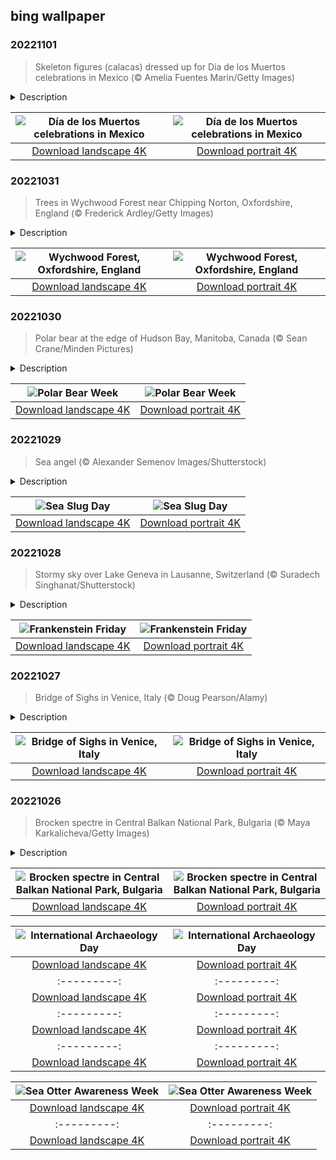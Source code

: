 ## bing wallpaper

### 20221101

> Skeleton figures (calacas) dressed up for Día de los Muertos celebrations in Mexico (© Amelia Fuentes Marin/Getty Images)

<details>
<summary>Description</summary>

> It may seem odd to celebrate death—after all, it's the end of our personal era. But tell that to people who celebrate the Day of the Dead, or el Día de los Muertos, and they'll smile. They may explain that death is part of the circle of life, and as natural as any other human milestone. As our photo shows, the Day of the Dead is a big holiday in Mexico, where calacas—skeleton figures of musicians, workers, and other folks in merry scenes of everyday 'life'—lurk everywhere for weeks before the main event. Of course, living people also play dead for the day, donning skeleton outfits, masks, and grotesque makeup. Music, processions, and food add to the quirky, fun carnival atmosphere.
> 
> The Day of the Dead has deep roots in Mexico. In Aztec times, for example, the belief was that after people died, they traveled to the Land of the Dead, called Chicunamictlán. Mexico's pre-Hispanic beliefs eventually melded with Catholic celebrations of All Saints' Day and All Souls' Day to create the joyous event celebrated today. Families leave food or other gifts on their loved ones' graves or on homemade altars called 'ofrendas,' welcoming deceased relatives for the day. No wonder it's viewed as a happy holiday—you get to hang out with the spirits of the dearly loved people whom you've lost. (Just don't let Uncle Joe tell one of his jokes.)
> 
> 

</details>

| ![Día de los Muertos celebrations in Mexico](https://cn.bing.com/th?id=OHR.Calacas_EN-US6430903741_UHD.jpg&pid=hp&w=400&h=224&rs=1&c=4) | ![Día de los Muertos celebrations in Mexico](https://cn.bing.com/th?id=OHR.Calacas_EN-US6430903741_1080x1920.jpg&pid=hp&w=155&h=315&rs=1&c=4) |
|:---------:|:---------:|
| [Download landscape 4K](https://cn.bing.com/th?id=OHR.Calacas_EN-US6430903741_UHD.jpg) | [Download portrait 4K](https://cn.bing.com/th?id=OHR.Calacas_EN-US6430903741_1080x1920.jpg) |

### 20221031

> Trees in Wychwood Forest near Chipping Norton, Oxfordshire, England (© Frederick Ardley/Getty Images)

<details>
<summary>Description</summary>

> What better way to spend Halloween than with a ghostly apparition in a scary haunted forest? Today we've (ill-advisedly?) wandered into Wychwood, an English forest with more than its share of spooky backstory. Many people walking in these woods have reported unexplained phenomena, such as feeling a hand on their shoulder and turning to find…no one. Or hearing children wailing as they're driven through the forest in a ghostly horse-drawn carriage.
> 
> But maybe the most spine-tingling yarn linked to Wychwood is that of Amy Robsart, whose ghost is said to haunt the forest. Born almost 500 years ago, she was the first wife of Robert Dudley, Earl of Leicester, a favorite—and perhaps love interest—of Elizabeth I of England. Robsart died mysteriously from a fall down the stairs in Cumnor Place, the couple's rented home in Oxfordshire, while Dudley was away at the royal court. But was it murder? Suicide? A simple misstep? Theories and conspiracies abound to this day.
> 
> Legend has it that her apparition lingered at the foot of the stairs, screaming, and Dudley never slept in that house again. But later, as he rode through Wychwood one day, the specter of Robsart caught up with him and told him he'd be dead within 10 days—and he was. So, if you find yourself walking in Wychwood this Halloween, or any night, stay clear of ghostly women with dire warnings. [Note: This photo was enhanced with the help of AI image-generating tools.]

</details>

| ![Wychwood Forest, Oxfordshire, England](https://cn.bing.com/th?id=OHR.WychwoodForest_EN-US6378774990_UHD.jpg&pid=hp&w=400&h=224&rs=1&c=4) | ![Wychwood Forest, Oxfordshire, England](https://cn.bing.com/th?id=OHR.WychwoodForest_EN-US6378774990_1080x1920.jpg&pid=hp&w=155&h=315&rs=1&c=4) |
|:---------:|:---------:|
| [Download landscape 4K](https://cn.bing.com/th?id=OHR.WychwoodForest_EN-US6378774990_UHD.jpg) | [Download portrait 4K](https://cn.bing.com/th?id=OHR.WychwoodForest_EN-US6378774990_1080x1920.jpg) |

### 20221030

> Polar bear at the edge of Hudson Bay, Manitoba, Canada (© Sean Crane/Minden Pictures)

<details>
<summary>Description</summary>

> The largest carnivore on land roams the icy north. Polar bears like this one spend much of their lives on sea ice rather than terra firma, stalking their favorite prey: seals. Superbly insulated against the cold, polar bears are uniquely suited for life on the ice—so they're especially vulnerable to a warming planet. Their plight is the focus of Polar Bear Week, observed the first week of every November, bringing attention to these creatures who live far out of sight of most humans.
> 
> Polar bears live in portions of Greenland, Norway, Russia, Alaska, and Canada. Most of Canada's polar bears live near the vast Hudson Bay, seen here near the delta of the Seal River. As summer ends, hungry bears who have been living on fat reserves for months gather on the shores of Hudson Bay, waiting for ice to form so they can return to the hunt. Due to climate change, the ice-free period of summer has grown longer, cutting short the bears' hunting season and making human-bear encounters more likely. And while the latter may seem like good news for bear-watchers, these maritime beasts are best viewed from afar.
> 
> 

</details>

| ![Polar Bear Week](https://cn.bing.com/th?id=OHR.SealRiver_EN-US6267835630_UHD.jpg&pid=hp&w=400&h=224&rs=1&c=4) | ![Polar Bear Week](https://cn.bing.com/th?id=OHR.SealRiver_EN-US6267835630_1080x1920.jpg&pid=hp&w=155&h=315&rs=1&c=4) |
|:---------:|:---------:|
| [Download landscape 4K](https://cn.bing.com/th?id=OHR.SealRiver_EN-US6267835630_UHD.jpg) | [Download portrait 4K](https://cn.bing.com/th?id=OHR.SealRiver_EN-US6267835630_1080x1920.jpg) |

### 20221029

> Sea angel (© Alexander Semenov Images/Shutterstock)

<details>
<summary>Description</summary>

> Swimming into view like an oceanic Halloween specter, today's 'sea angel' is one of about 3,000 sea slug species. Sea slugs can be found in all the oceans and seas of the world. Scientifically known as nudibranchs, sea slugs are mollusks and today is the day the world celebrates them. What, you didn't know? Perhaps that's because technically it's the birthday of the premier authority on all things related to sea slugs, Terry Gosliner. Gosliner has identified nearly half of the known sea slug species in the world, has written 150 scientific papers about them, and has personally named around 350 individual species. 'Everything about them just piques the imagination,' he says. So, we're saying 'Happy birthday, Terry' by taking a moment to examine the sea angel.
> 
> Sea angels are classified in six different families, and they're all remarkably small, with the largest being only about 3 inches long. They can be found anywhere from under the ice in arctic waters to tropical seas and all points in between. Gelatinous in nature, they're also mostly see-through. You see those 'wings' there in the photo? They allow the sea angel to 'fly' around in the water at about 0.22 mph, which may not seem very fast, but it's about twice as fast as its most common prey, the sea butterfly. Belying their name, these angels are ambush predators that actively attack and extract sea butterflies (technically sea snails) from their shells. Some species of sea angels emit a toxin to keep predators away, which has caused other sea creatures to carry them around as a sort of underwater pepper spray to fend off their own predators. Given this, maybe 'sea guardian angel' would be a more fitting name. Someone call Terry.
> 
> 

</details>

| ![Sea Slug Day](https://cn.bing.com/th?id=OHR.SeaAngel_EN-US5531672696_UHD.jpg&pid=hp&w=400&h=224&rs=1&c=4) | ![Sea Slug Day](https://cn.bing.com/th?id=OHR.SeaAngel_EN-US5531672696_1080x1920.jpg&pid=hp&w=155&h=315&rs=1&c=4) |
|:---------:|:---------:|
| [Download landscape 4K](https://cn.bing.com/th?id=OHR.SeaAngel_EN-US5531672696_UHD.jpg) | [Download portrait 4K](https://cn.bing.com/th?id=OHR.SeaAngel_EN-US5531672696_1080x1920.jpg) |

### 20221028

> Stormy sky over Lake Geneva in Lausanne, Switzerland (© Suradech Singhanat/Shutterstock)

<details>
<summary>Description</summary>

> If the sight of storm clouds gathering over Lake Geneva puts you in a dark mood, then you have an idea of Mary Shelley's frame of mind when she conceived the story that would become her seminal work. While Shelley wrote several historical novels and travel books, it was this macabre story of a grotesque creature that made her legacy.
> 
> Today and every final Friday of October is Frankenstein Friday, a celebration of Shelley's 1818 novel about a doctor who reanimates the dead—a tale of terror that many also think of as the first science fiction novel.  Shelley concocted the concept for 'Frankenstein' (aka 'The Modern Prometheus') at Lake Geneva in the northern Alps on the French-Swiss border. She spent an unusually cold and wet summer there in 1816 with her future husband, Percy Bysshe Shelley, and Lord Byron, both poets. Confined indoors, the group challenged one another to come up with ghost stories. Mary Shelley quickly wrote the short story that would become 'Frankenstein,' inspired in no small part by the gloom and chill of Lake Geneva on one dark and stormy night.
> 
> 

</details>

| ![Frankenstein Friday](https://cn.bing.com/th?id=OHR.FrankensteinFriday_EN-US3119113489_UHD.jpg&pid=hp&w=400&h=224&rs=1&c=4) | ![Frankenstein Friday](https://cn.bing.com/th?id=OHR.FrankensteinFriday_EN-US3119113489_1080x1920.jpg&pid=hp&w=155&h=315&rs=1&c=4) |
|:---------:|:---------:|
| [Download landscape 4K](https://cn.bing.com/th?id=OHR.FrankensteinFriday_EN-US3119113489_UHD.jpg) | [Download portrait 4K](https://cn.bing.com/th?id=OHR.FrankensteinFriday_EN-US3119113489_1080x1920.jpg) |

### 20221027

> Bridge of Sighs in Venice, Italy (© Doug Pearson/Alamy)

<details>
<summary>Description</summary>

> Beneath Venice's Ponte dei Sospiri (Bridge of Sighs) is a popular place to kiss your beloved as a gondolier guides you through the city's canals. But the sighs that the name refers to aren't from staring into your darling's eyes. The enclosed bridge, completed in 1600, connects the Prigioni Nuove (New Prison) to the interrogation rooms in the Doge's Palace, and it is said that a prisoner's last look at beautiful Venice would be from that bridge. And that's reason enough to sigh indeed.
> 
> 
> 
> 

</details>

| ![Bridge of Sighs in Venice, Italy](https://cn.bing.com/th?id=OHR.BridgeofSighs_EN-US5335369208_UHD.jpg&pid=hp&w=400&h=224&rs=1&c=4) | ![Bridge of Sighs in Venice, Italy](https://cn.bing.com/th?id=OHR.BridgeofSighs_EN-US5335369208_1080x1920.jpg&pid=hp&w=155&h=315&rs=1&c=4) |
|:---------:|:---------:|
| [Download landscape 4K](https://cn.bing.com/th?id=OHR.BridgeofSighs_EN-US5335369208_UHD.jpg) | [Download portrait 4K](https://cn.bing.com/th?id=OHR.BridgeofSighs_EN-US5335369208_1080x1920.jpg) |

### 20221026

> Brocken spectre in Central Balkan National Park, Bulgaria (© Maya Karkalicheva/Getty Images)

<details>
<summary>Description</summary>

> With Halloween around the corner, we present the ghostly image of a Brocken spectre. Despite appearances and the season, there's nothing paranormal about a Brocken spectre. It's the magnified shadow of an observer cast in midair upon a cloud opposite a strong light source. Brocken spectres are rare but climb a mountain at dawn up to the misty slopes and you may be fortunate enough to witness the effect. The spectre, also known as a Brocken bow, mountain spectre, or spectre of the Brocken, can appear anywhere in which conditions are right—like here in the Balkans of Bulgaria. But it's the thick fogs of the Brocken, a peak in the Harz Mountains in Germany, from which the phenomenon draws its name.
> 
> 
> 
> 

</details>

| ![Brocken spectre in Central Balkan National Park, Bulgaria](https://cn.bing.com/th?id=OHR.BrockenSpecter_EN-US5247366251_UHD.jpg&pid=hp&w=400&h=224&rs=1&c=4) | ![Brocken spectre in Central Balkan National Park, Bulgaria](https://cn.bing.com/th?id=OHR.BrockenSpecter_EN-US5247366251_1080x1920.jpg&pid=hp&w=155&h=315&rs=1&c=4) |
|:---------:|:---------:|
| [Download landscape 4K](https://cn.bing.com/th?id=OHR.BrockenSpecter_EN-US5247366251_UHD.jpg) | [Download portrait 4K](https://cn.bing.com/th?id=OHR.BrockenSpecter_EN-US5247366251_1080x1920.jpg) |_EN-US8198972228_UHD.jpg) | [Download portrait 4K](https://cn.bing.com/th?id=OHR.GB25Anni_EN-US8198972228_1080x1920.jpg) | and 8th centuries. Only a few hundred yards away is the archaeological site known as Naqsh-e Rajab, with more rock carvings depicting three Sassanid kings and a high priest. While these civilizations have faded, what they created endures as a permanent record of human history.
> 
> 

</details>

| ![International Archaeology Day](https://cn.bing.com/th?id=OHR.NaqsheRustam_EN-US7919143366_UHD.jpg&pid=hp&w=400&h=224&rs=1&c=4) | ![International Archaeology Day](https://cn.bing.com/th?id=OHR.NaqsheRustam_EN-US7919143366_1080x1920.jpg&pid=hp&w=155&h=315&rs=1&c=4) |
|:---------:|:---------:|
| [Download landscape 4K](https://cn.bing.com/th?id=OHR.NaqsheRustam_EN-US7919143366_UHD.jpg) | [Download portrait 4K](https://cn.bing.com/th?id=OHR.NaqsheRustam_EN-US7919143366_1080x1920.jpg) |ge_EN-US7763700078_UHD.jpg) | [Download portrait 4K](https://cn.bing.com/th?id=OHR.FosterCoveredBridge_EN-US7763700078_1080x1920.jpg) |//cn.bing.com/th?id=OHR.YellowstoneUGB_EN-US7573964019_UHD.jpg&pid=hp&w=400&h=224&rs=1&c=4) | ![Upper Geyser Basin, Yellowstone National Park](https://cn.bing.com/th?id=OHR.YellowstoneUGB_EN-US7573964019_1080x1920.jpg&pid=hp&w=155&h=315&rs=1&c=4) |
|:---------:|:---------:|
| [Download landscape 4K](https://cn.bing.com/th?id=OHR.YellowstoneUGB_EN-US7573964019_UHD.jpg) | [Download portrait 4K](https://cn.bing.com/th?id=OHR.YellowstoneUGB_EN-US7573964019_1080x1920.jpg) |s://cn.bing.com/th?id=OHR.SusitnaRiver_EN-US7154675950_1080x1920.jpg) |d=OHR.DarkSkyAcadia_EN-US6966527964_UHD.jpg) | [Download portrait 4K](https://cn.bing.com/th?id=OHR.DarkSkyAcadia_EN-US6966527964_1080x1920.jpg) |.bing.com/th?id=OHR.GoldenJellyfish_EN-US6743816471_1080x1920.jpg&pid=hp&w=155&h=315&rs=1&c=4) |
|:---------:|:---------:|
| [Download landscape 4K](https://cn.bing.com/th?id=OHR.GoldenJellyfish_EN-US6743816471_UHD.jpg) | [Download portrait 4K](https://cn.bing.com/th?id=OHR.GoldenJellyfish_EN-US6743816471_1080x1920.jpg) |ng.com/th?id=OHR.LastDollarRoad_EN-US7923638318_UHD.jpg&pid=hp&w=400&h=224&rs=1&c=4) | ![First day of autumn](https://cn.bing.com/th?id=OHR.LastDollarRoad_EN-US7923638318_1080x1920.jpg&pid=hp&w=155&h=315&rs=1&c=4) |
|:---------:|:---------:|
| [Download landscape 4K](https://cn.bing.com/th?id=OHR.LastDollarRoad_EN-US7923638318_UHD.jpg) | [Download portrait 4K](https://cn.bing.com/th?id=OHR.LastDollarRoad_EN-US7923638318_1080x1920.jpg) |ppers who hunted otters to near extinction before they were protected by law. Although sea otter populations have rebounded, they are still considered endangered. Otters live along the Pacific Coast of North America, from California up to Alaska. Although they can walk on land, they almost never find the need or desire to, even when it's nap time. When they're ready for a snooze, they'll raft up, wrap themselves in a strand of kelp to keep them from drifting away, and recline on the world's biggest waterbed.

</details>

| ![Sea Otter Awareness Week](https://cn.bing.com/th?id=OHR.SitkaOtters_EN-US7714053956_UHD.jpg&pid=hp&w=400&h=224&rs=1&c=4) | ![Sea Otter Awareness Week](https://cn.bing.com/th?id=OHR.SitkaOtters_EN-US7714053956_1080x1920.jpg&pid=hp&w=155&h=315&rs=1&c=4) |
|:---------:|:---------:|
| [Download landscape 4K](https://cn.bing.com/th?id=OHR.SitkaOtters_EN-US7714053956_UHD.jpg) | [Download portrait 4K](https://cn.bing.com/th?id=OHR.SitkaOtters_EN-US7714053956_1080x1920.jpg) |oo_EN-US7569665443_UHD.jpg&pid=hp&w=400&h=224&rs=1&c=4) | ![World Bamboo Day](https://cn.bing.com/th?id=OHR.ArashiyamaBamboo_EN-US7569665443_1080x1920.jpg&pid=hp&w=155&h=315&rs=1&c=4) |
|:---------:|:---------:|
| [Download landscape 4K](https://cn.bing.com/th?id=OHR.ArashiyamaBamboo_EN-US7569665443_UHD.jpg) | [Download portrait 4K](https://cn.bing.com/th?id=OHR.ArashiyamaBamboo_EN-US7569665443_1080x1920.jpg) |